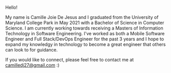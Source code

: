 Hello! 

My name is Camille Joie De Jesus and I graduated from the University of Maryland College Park in May 2021 with a Bachelor of Science in Computer Science. I am currently working towards receiving a Masters of Information Technology in Software Engineering. I've worked as both a Mobile Software Engineer and Full Stack/DevOps Engineer for the past 3 years and I hope to expand my knowledgy in technology to become a great engineer that others can look to for guidance. 

If you would like to connect, please feel free to contact me at camilledj27@gmail.com :)
